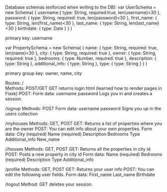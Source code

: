 Database schemas (enforced when writing to the DB):
var UserSchema = new Schema(
  {
    username:{
      type: String, required:true, len(username)<30
    },
    password: {
      type: String, required: true, len(password)<30
    },
    first_name: {
      type: String, len(first_name)<30
    },
    last_name: {
      type: String, len(last_name)<30
    }
    birthdate: {
      type: Date
    }
  }
)

primary key: username

var PropertySchema = new Schema(
  {
    name: {
      type: String, required: true, len(name)<30
    },
    city: {
      type: String, required: true
    },
    owner: {
      type: String, required: true
    },
    bedrooms: {
      type: Number, required: true
    },
    description: {
      type: String
    },
    additional_info: {
      type: String
    },
    type: {
      type: String
    }
  }
)

primary group key: owner, name, city


Routes:
/            
Methods: POST/GET
GET returns login.html      (learned how to render pages in Flask)
POST:
	Form data:
		username
		password
Logs you in and creates a session.


/signup
Methods: POST
Form data:
		username
		password
Signs you up in the users collection

/myhouses
Methods: GET, POST
GET:
	Returns a list of properties where you are the owner
POST:
	You can edit info about your own properties.
	Form data:
		City (required)
		Name (required)
		Description
		Bedrooms
		Type
		Additional_info
		New_name

/<id>/houses
Methods: GET, POST
GET:
	Returns all the properties in city id
POST: Posts a new property in city id
	Form data:
		Name (required)
		Bedrooms	(required)
		Description
		Type
		Additional_info

/profile
Methods: GET, POST
GET: Returns your user info
POST:
	You can edit the following user fields.
		Form data:
			First_name
			Last_name
			Birthdate

/logout
Method: GET
deletes your session.
